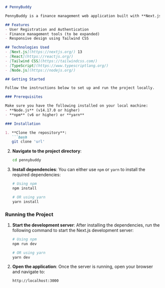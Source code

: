 
```markdown
# PennyBuddy

PennyBuddy is a finance management web application built with **Next.js** 13 using the `app` directory structure. It allows users to manage their finances with ease, featuring account creation, login, and more.

## Features
- User Registration and Authentication
- Finance management tools (to be expanded)
- Responsive design using Tailwind CSS

## Technologies Used
- [Next.js](https://nextjs.org/) 13
- [React](https://reactjs.org/)
- [Tailwind CSS](https://tailwindcss.com/)
- [TypeScript](https://www.typescriptlang.org/)
- [Node.js](https://nodejs.org/)

## Getting Started

Follow the instructions below to set up and run the project locally.

### Prerequisites

Make sure you have the following installed on your local machine:
- **Node.js** (v14.17.0 or higher)
- **npm** (v6 or higher) or **yarn**

### Installation

1. **Clone the repository**:
   ```bash
   git clone 'url'
   ```

2. **Navigate to the project directory**:
   ```bash
   cd pennybuddy
   ```

3. **Install dependencies**:
   You can either use `npm` or `yarn` to install the required dependencies:
   ```bash
   # Using npm
   npm install
   
   # OR using yarn
   yarn install
   ```

### Running the Project

1. **Start the development server**:
   After installing the dependencies, run the following command to start the Next.js development server:
   ```bash
   # Using npm
   npm run dev

   # OR using yarn
   yarn dev
   ```

2. **Open the application**:
   Once the server is running, open your browser and navigate to:
   ```
   http://localhost:3000
   ```
